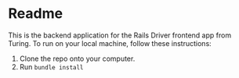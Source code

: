 # Readme

This is the backend application for the Rails Driver frontend app from Turing. To run on your local machine, follow these instructions:

1. Clone the repo onto your computer.
2. Run `bundle install`
